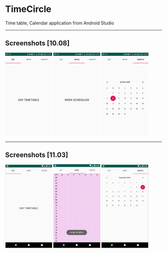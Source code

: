 # TimeCircle

Time table, Calendar application from Android Studio

---
## Screenshots [10.08]

<div>
<img  width = "30%" height = "30%" src="https://github.com/lozenia64/TimeCircle/blob/master/IMG/TAB1.10.08.png" />
<img  width = "30%" height = "30%" src="https://github.com/lozenia64/TimeCircle/blob/master/IMG/TAB2.10.08.png" />
<img  width = "30%" height = "30%" src="https://github.com/lozenia64/TimeCircle/blob/master/IMG/TAB3.10.08.png" />
</div>

---
## Screenshots [11.03]

<div>
<img  width = "30%" height = "30%" src="https://github.com/lozenia64/TimeCircle/blob/master/IMG/TAB1.11.03.png" />
<img  width = "30%" height = "30%" src="https://github.com/lozenia64/TimeCircle/blob/master/IMG/TAB2.11.03.png" />
<img  width = "30%" height = "30%" src="https://github.com/lozenia64/TimeCircle/blob/master/IMG/TAB3.11.03.png" />
</div>
